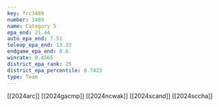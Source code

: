 ```yaml
---
key: frc3489
number: 3489
name: Category 5
epa_end: 21.44
auto_epa_end: 7.51
teleop_epa_end: 13.33
endgame_epa_end: 0.6
winrate: 0.4565
district_epa_rank: 25
district_epa_percentile: 0.7423
type: Team
---
```

[[2024arc]]
[[2024gacmp]]
[[2024ncwak]]
[[2024scand]]
[[2024sccha]]
